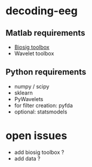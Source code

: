 # decoding-eeg

## Matlab requirements
 - [Biosig toolbox](http://biosig.sourceforge.net)
 - Wavelet toolbox

## Python requirements
 - numpy / scipy
 - sklearn
 - PyWavelets
 - for filter creation: pyfda
 - optional: statsmodels

# open issues
 - add biosig toolbox ? 
 - add data ?
